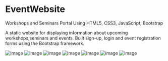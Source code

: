 # EventWebsite

Workshops and Seminars Portal
Using HTML5, CSS3, JavaScript, Bootstrap

A static website for displaying information about upcoming workshops,seminars and events. Built sign-up, login and event registration forms using the Bootstrap framework.

![image](https://github.com/sanchitvk/EventWebsite/assets/93706461/19207de7-d18a-4391-8bf8-1c4f4dc43174)
![image](https://github.com/sanchitvk/EventWebsite/assets/93706461/99fa28bf-64c2-401b-889f-d60c9db6ae48)
![image](https://github.com/sanchitvk/EventWebsite/assets/93706461/0fb8271b-026f-41f8-86ed-369ec6e4850c)
![image](https://github.com/sanchitvk/EventWebsite/assets/93706461/c2e060ed-43b0-4912-a296-fa6aafe81481)
![image](https://github.com/sanchitvk/EventWebsite/assets/93706461/6e839dec-65ed-4e6f-a3f7-0ccb86e3de7c)
![image](https://github.com/sanchitvk/EventWebsite/assets/93706461/7b454102-abcb-4b0b-a2cc-1255ee826c94)
![image](https://github.com/sanchitvk/EventWebsite/assets/93706461/1877025e-ad53-4bdc-ba0a-4bf1ea0cbbce)







